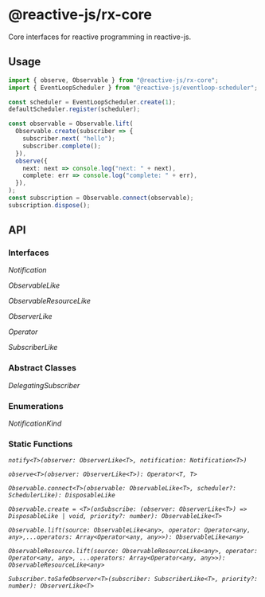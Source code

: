 # @reactive-js/rx-core

Core interfaces for reactive programming in reactive-js.

## Usage

```typescript
import { observe, Observable } from "@reactive-js/rx-core";
import { EventLoopScheduler } from "@reactive-js/eventloop-scheduler";

const scheduler = EventLoopScheduler.create(1);
defaultScheduler.register(scheduler);

const observable = Observable.lift(
  Observable.create(subscriber => {
    subscriber.next( "hello");
    subscriber.complete();
  }),
  observe({
    next: next => console.log("next: " + next),
    complete: err => console.log("complete: " + err),
  }),
);
const subscription = Observable.connect(observable);
subscription.dispose();
```

## API

### Interfaces

*Notification*

*ObservableLike*

*ObservableResourceLike*

*ObserverLike*

*Operator*

*SubscriberLike*

### Abstract Classes

*DelegatingSubscriber*

### Enumerations

*NotificationKind*

### Static Functions



*`notify<T>(observer: ObserverLike<T>, notification: Notification<T>)`*

*`observe<T>(observer: ObserverLike<T>): Operator<T, T>`*

*`Observable.connect<T>(observable: ObservableLike<T>, scheduler?: SchedulerLike): DisposableLike`*

*`Observable.create = <T>(onSubscribe: (observer: ObserverLike<T>) => DisposableLike | void, priority?: number): ObservableLike<T>`*

*`Observable.lift(source: ObservableLike<any>, operator: Operator<any, any>,...operators: Array<Operator<any, any>>): ObservableLike<any>`*

*`ObservableResource.lift(source: ObservableResourceLike<any>, operator: Operator<any, any>, ...operators: Array<Operator<any, any>>): ObservableResourceLike<any>`*

*`Subscriber.toSafeObserver<T>(subscriber: SubscriberLike<T>, priority?: number): ObserverLike<T>`*
